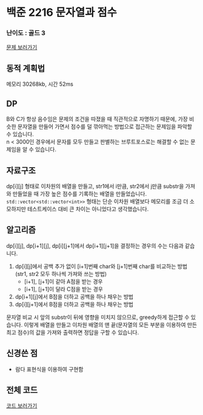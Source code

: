 
# 백준 2216 문자열과 점수
 

### 난이도 : 골드 3

[문제 보러가기](https://www.acmicpc.net/problem/2216)
  

## 동적 계획법
메모리 30268kb, 시간 52ms

## DP
B와 C가 항상 음수임은 문제의 조건을 따졌을 때 직관적으로 자명하기 때문에, 가장 비슷한 문자열을 만들어 가면서 점수를 덜 깎아먹는 방법으로 접근하는 문제임을 파악할 수 있습니다.  
n < 3000인 경우에서 문자를 모두 만들고 판별하는 브루트포스로는 해결할 수 없는 문제임을 알 수 있습니다.

## 자료구조
dp[i][j] 형태로 이차원의 배열을 만들고, str1에서 i만큼, str2에서 j만큼 substr을 가져와 만들었을 때 가장 높은 점수를 기록하는 배열을 만들었습니다.
```std::vector<std::vector<int>>``` 형태는 단순 이차원 배열보다 메모리를 조금 더 소모하지만 테스트케이스 대비 큰 차이는 아니었다고 생각했습니다.

## 알고리즘
dp[i][j], dp[i+1][j], dp[i][j+1]에서 dp[i+1][j+1]을 결정하는 경우의 수는 다음과 같습니다.
1. dp[i][j]에서 공백 추가 없이 [i+1]번째 char와 [j+1]번째 char를 비교하는 방법(str1, str2 모두 하나씩 가져와 쓰는 방법)
    - [i+1], [j+1]이 같아 A점을 받는 경우
    - [i+1], [j+1]이 달라 C점을 받는 경우
2. dp[i+1][j]에서 B점을 더하고 공백을 하나 채우는 방법
3. dp[i][j+1]에서 B점을 더하고 공백을 하나 채우는 방법

문자열 비교 시 앞의 substr이 뒤에 영향을 미치지 않으므로, greedy하게 접근할 수 있습니다.
이렇게 배열을 만들고 이차원 배열의 맨 끝(문자열의 모든 부분을 이용하여 만든 최고 점수)의 값을 가져와 출력하면 정답을 구할 수 있습니다.

## 신경쓴 점
 - 람다 표현식을 이용하여 구현함
 
## 전체 코드
[코드 보러가기](./boj2216.cpp)